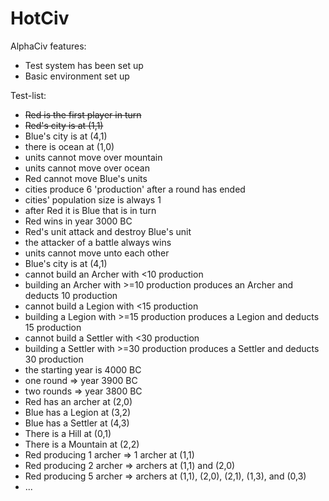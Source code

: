 # HotCiv

AlphaCiv features:
* Test system has been set up
* Basic environment set up

Test-list:
* ~~Red is the first player in turn~~
* ~~Red's city is at (1,1)~~
* Blue's city is at (4,1)
* there is ocean at (1,0)
* units cannot move over mountain
* units cannot move over ocean
* Red cannot move Blue's units
* cities produce 6 'production' after a round has ended
* cities' population size is always 1
* after Red it is Blue that is in turn
* Red wins in year 3000 BC
* Red's unit attack and destroy Blue's unit
* the attacker of a battle always wins
* units cannot move unto each other
* Blue's city is at (4,1)
* cannot build an Archer with <10 production
* building an Archer with >=10 production produces an Archer and deducts 10 production
* cannot build a Legion with <15 production
* building a Legion with >=15 production produces a Legion and deducts 15 production
* cannot build a Settler with <30 production
* building a Settler with >=30 production produces a Settler and deducts 30 production
* the starting year is 4000 BC
* one round => year 3900 BC
* two rounds => year 3800 BC
* Red has an archer at (2,0)
* Blue has a Legion at (3,2)
* Blue has a Settler at (4,3)
* There is a Hill at (0,1)
* There is a Mountain at (2,2)
* Red producing 1 archer => 1 archer at (1,1)
* Red producing 2 archer => archers at (1,1) and (2,0)
* Red producing 5 archer => archers at (1,1), (2,0), (2,1), (1,3), and (0,3)
* ...